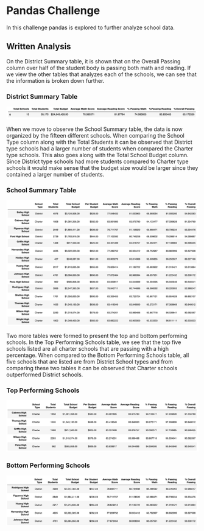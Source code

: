 # Pandas Challenge
In this challenge pandas is explored to further analyze school data.

## Written Analysis


On the District Summary table, it is shown that on the Overall Passing column over half of the student body is passing both math and reading. If we view the other tables that analyzes each of the schools, we can see that the information is broken down further. 

### District Summary Table
![district-summary-table](images/district-summary.png)

When we move to observe the School Summary table, the data is now organized by the fifteen different schools. When comparing the School Type column along with the Total Students it can be observed that District type schools had a larger number of students when compared the Charter type schools. This also goes along with the Total School Budget column. Since District type schools had more students compared to Charter type schools it would make sense that the budget size would be larger since they contained a larger number of students.

### School Summary Table
![school-summary-table](images/school-summary.png)

Two more tables were formed to present the top and bottom performing schools. In the Top Performing Schools table, we see that the top five schools listed are all charter schools that are passing with a high percentage. When compared to the Bottom Performing Schools table, all five schools that are listed are from District School types and from comparing these two tables it can be observed that Charter schools outperformed District schools. 

### Top Performing Schools
![top-performing-table](images/top-performing.png)

### Bottom Performing Schools
![bottom-performing-table](images/bottom-performing.png)


